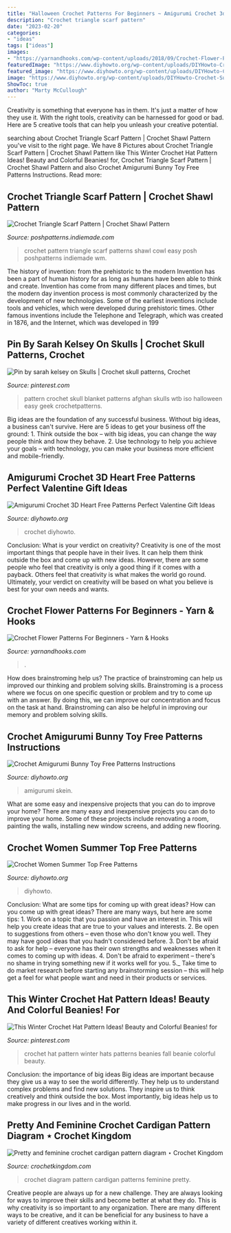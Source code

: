 ```yaml
---
title: "Halloween Crochet Patterns For Beginners ~ Amigurumi Crochet 3d Heart Free Patterns Perfect Valentine Gift Ideas"
description: "Crochet triangle scarf pattern"
date: "2023-02-20"
categories:
- "ideas"
tags: ["ideas"]
images:
- "https://yarnandhooks.com/wp-content/uploads/2018/09/Crochet-Flower-Pattern-For-Beginners-700x1568.jpg"
featuredImage: "https://www.diyhowto.org/wp-content/uploads/DIYHowto-Crochet-Summer-Top-Free-Patterns-03.jpg"
featured_image: "https://www.diyhowto.org/wp-content/uploads/DIYHowto-Crochet-Summer-Top-Free-Patterns-03.jpg"
image: "https://www.diyhowto.org/wp-content/uploads/DIYHowto-Crochet-Summer-Top-Free-Patterns-03.jpg"
ShowToc: true
author: "Marty McCullough"
---
```



Creativity is something that everyone has in them. It's just a matter of how they use it. With the right tools, creativity can be harnessed for good or bad. Here are 5 creative tools that can help you unleash your creative potential.

	

		
searching about Crochet Triangle Scarf Pattern | Crochet Shawl Pattern you've visit to the right page. We have 8 Pictures about Crochet Triangle Scarf Pattern | Crochet Shawl Pattern like This Winter Crochet Hat Pattern Ideas! Beauty and Colorful Beanies! for, Crochet Triangle Scarf Pattern | Crochet Shawl Pattern and also Crochet Amigurumi Bunny Toy Free Patterns Instructions. Read more:
		
    
## Crochet Triangle Scarf Pattern | Crochet Shawl Pattern

<img loading=lazy src="https://poshpatterns.indiemade.com/sites/poshpatterns.indiemade.com/files/imagecache/im_clientsite_product_zoom/366_crochet_pattern_2_wm.jpg" onerror="this.onerror=null;this.src='https://tse3.mm.bing.net/th?id=OIP.YyApG6L3coOtjFMUPH4QbwHaMZ&amp;pid=15.1';" alt="Crochet Triangle Scarf Pattern | Crochet Shawl Pattern">

_Source: poshpatterns.indiemade.com_

>crochet pattern triangle scarf patterns shawl cowl easy posh poshpatterns indiemade wm. 

	

The history of invention: from the prehistoric to the modern
Invention has been a part of human history for as long as humans have been able to think and create. Invention has come from many different places and times, but the modern day invention process is most commonly characterized by the development of new technologies. Some of the earliest inventions include tools and vehicles, which were developed during prehistoric times. Other famous inventions include the Telephone and Telegraph, which was created in 1876, and the Internet, which was developed in 199
    
## Pin By Sarah Kelsey On Skulls | Crochet Skull Patterns, Crochet

<img loading=lazy src="https://i.pinimg.com/736x/b1/a1/a7/b1a1a7b05597fe0b070bcb29de35cd97.jpg" onerror="this.onerror=null;this.src='https://tse2.mm.bing.net/th?id=OIP.tihnWUe8WL2bAPrXNFknUAHaJ9&amp;pid=15.1';" alt="Pin by sarah kelsey on Skulls | Crochet skull patterns, Crochet">

_Source: pinterest.com_

>pattern crochet skull blanket patterns afghan skulls wtb iso halloween easy geek crochetpatterns. 

	

Big ideas are the foundation of any successful business. Without big ideas, a business can't survive. Here are 5 ideas to get your business off the ground: 1. Think outside the box – with big ideas, you can change the way people think and how they behave. 2. Use technology to help you achieve your goals – with technology, you can make your business more efficient and mobile-friendly. 
    
## Amigurumi Crochet 3D Heart Free Patterns Perfect Valentine Gift Ideas

<img loading=lazy src="https://www.diyhowto.org/wp-content/uploads/DIYHowto-Crochet-3D-Heart-Amigurumi-Free-Pattern-03.jpg" onerror="this.onerror=null;this.src='https://tse3.mm.bing.net/th?id=OIP.kbNTF-lUnYw0J_v8qT0SMwHaQo&amp;pid=15.1';" alt="Amigurumi Crochet 3D Heart Free Patterns Perfect Valentine Gift Ideas">

_Source: diyhowto.org_

>crochet diyhowto. 

	

Conclusion: What is your verdict on creativity?
Creativity is one of the most important things that people have in their lives. It can help them think outside the box and come up with new ideas. However, there are some people who feel that creativity is only a good thing if it comes with a payback. Others feel that creativity is what makes the world go round. Ultimately, your verdict on creativity will be based on what you believe is best for your own needs and wants.

    
## Crochet Flower Patterns For Beginners - Yarn &amp; Hooks

<img loading=lazy src="https://yarnandhooks.com/wp-content/uploads/2018/09/Crochet-Flower-Pattern-For-Beginners-700x1568.jpg" onerror="this.onerror=null;this.src='https://tse4.mm.bing.net/th?id=OIP.jzsV6isOzYrrGwIq2kOAcgHaQl&amp;pid=15.1';" alt="Crochet Flower Patterns For Beginners - Yarn &amp; Hooks">

_Source: yarnandhooks.com_

>. 

	

How does brainstroming help us?
The practice of brainstroming can help us improved our thinking and problem solving skills. Brainstroming is a process where we focus on one specific question or problem and try to come up with an answer. By doing this, we can improve our concentration and focus on the task at hand. Brainstroming can also be helpful in improving our memory and problem solving skills.

    
## Crochet Amigurumi Bunny Toy Free Patterns Instructions

<img loading=lazy src="https://www.diyhowto.org/wp-content/uploads/2019/06/DIYHowto-Amigurumi-Bunny-Toy-Free-Crochet-Patterns-35.jpg" onerror="this.onerror=null;this.src='https://tse2.mm.bing.net/th?id=OIP.wyUnOLeShGFqsUoPo59r5QHaQH&amp;pid=15.1';" alt="Crochet Amigurumi Bunny Toy Free Patterns Instructions">

_Source: diyhowto.org_

>amigurumi skein. 

	

What are some easy and inexpensive projects that you can do to improve your home?
There are many easy and inexpensive projects you can do to improve your home. Some of these projects include renovating a room, painting the walls, installing new window screens, and adding new flooring.

    
## Crochet Women Summer Top Free Patterns

<img loading=lazy src="https://www.diyhowto.org/wp-content/uploads/DIYHowto-Crochet-Summer-Top-Free-Patterns-03.jpg" onerror="this.onerror=null;this.src='https://tse1.mm.bing.net/th?id=OIP.8ibTkWyRBFa7K1YIwdNDkwHaRi&amp;pid=15.1';" alt="Crochet Women Summer Top Free Patterns">

_Source: diyhowto.org_

>diyhowto. 

	

Conclusion: What are some tips for coming up with great ideas?
How can you come up with great ideas? There are many ways, but here are some tips: 1. Work on a topic that you passion and have an interest in. This will help you create ideas that are true to your values and interests. 2. Be open to suggestions from others – even those who don't know you well. They may have good ideas that you hadn't considered before. 3. Don't be afraid to ask for help – everyone has their own strengths and weaknesses when it comes to coming up with ideas. 4. Don't be afraid to experiment – there's no shame in trying something new if it works well for you. 5._ Take time to do market research before starting any brainstorming session – this will help get a feel for what people want and need in their products or services. 
    
## This Winter Crochet Hat Pattern Ideas! Beauty And Colorful Beanies! For

<img loading=lazy src="https://i.pinimg.com/736x/58/33/ff/5833ffb38879df2305ae838da8c93aa5.jpg" onerror="this.onerror=null;this.src='https://tse2.mm.bing.net/th?id=OIP.LyruLBh4KJ-2m3ANljVCpgHaLH&amp;pid=15.1';" alt="This Winter Crochet Hat Pattern Ideas! Beauty and Colorful Beanies! for">

_Source: pinterest.com_

>crochet hat pattern winter hats patterns beanies fall beanie colorful beauty. 

	

Conclusion: the importance of big ideas
Big ideas are important because they give us a way to see the world differently. They help us to understand complex problems and find new solutions. They inspire us to think creatively and think outside the box. Most importantly, big ideas help us to make progress in our lives and in the world.

    
## Pretty And Feminine Crochet Cardigan Pattern Diagram ⋆ Crochet Kingdom

<img loading=lazy src="http://www.crochetkingdom.com/wp-content/uploads/2017/02/crochet-cardi-pattern-3.jpg" onerror="this.onerror=null;this.src='https://tse3.mm.bing.net/th?id=OIP.h0SKI9xeESjBwWP5CAzPoAHaKD&amp;pid=15.1';" alt="Pretty and feminine crochet cardigan pattern diagram ⋆ Crochet Kingdom">

_Source: crochetkingdom.com_

>crochet diagram pattern cardigan patterns feminine pretty. 

	

Creative people are always up for a new challenge. They are always looking for ways to improve their skills and become better at what they do. This is why creativity is so important to any organization. There are many different ways to be creative, and it can be beneficial for any business to have a variety of different creatives working within it.

